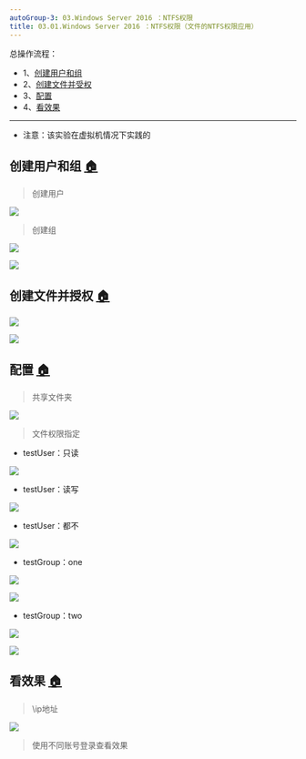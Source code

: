 ```yaml
---
autoGroup-3: 03.Windows Server 2016 ：NTFS权限
title: 03.01.Windows Server 2016 ：NTFS权限（文件的NTFS权限应用）
---
```


总操作流程：
- 1、[创建用户和组](#index-01)
- 2、[创建文件并受权](#index-02)
- 3、[配置](#index-03)
- 4、[看效果](#index-04)

***

- 注意：该实验在虚拟机情况下实践的

## 创建用户和组 <a name="index-01" href="#" >:house:</a>

> 创建用户

![](./image/03.01-1.png)

> 创建组

![](./image/03.01-2.png)

![](./image/03.01-3.png)

## 创建文件并授权 <a name="index-02" href="#" >:house:</a>

![](./image/03.01-4.png)

![](./image/03.01-5.png)

## 配置 <a name="index-03" href="#" >:house:</a>

> 共享文件夹

![](./image/03.01-6.png)

> 文件权限指定

- testUser：只读

![](./image/03.01-7.png)

- testUser：读写

![](./image/03.01-8.png)

- testUser：都不

![](./image/03.01-9.png)

- testGroup：one

![](./image/03.01-10.png)

![](./image/03.01-11.png)

- testGroup：two

![](./image/03.01-12.png)

![](./image/03.01-13.png)


## 看效果 <a name="index-04" href="#" >:house:</a>

> \\ip地址

![](./image/03.01-14.png)

> 使用不同账号登录查看效果


